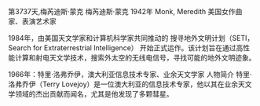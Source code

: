 第3737天,梅芮迪斯·蒙克
梅芮迪斯·蒙克 1942年
Monk, Meredith 美国女作曲家、表演艺术家

 
1984年，由美国天文学家和计算机科学家共同推动的 搜寻地外文明计划（SETI，Search for Extraterrestrial Intelligence） 开始正式运作。该计划旨在通过高性能计算和射电天文学技术，搜索外太空的无线电信号，寻找可能的地外文明迹象。


1966年：特里·洛弗乔伊，澳大利亚信息技术专家、业余天文学家
人物简介
特里·洛弗乔伊（Terry Lovejoy）是一位澳大利亚的信息技术专家，他以其在业余天文学领域的杰出贡献而闻名，尤其是他发现了多颗彗星。

